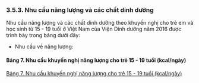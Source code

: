 ### 3.5.3. Nhu cầu năng lượng và các chất dinh dưỡng
Nhu cầu năng lượng và các chất dinh dưỡng theo khuyến nghị cho trẻ em và học sinh từ 15 - 19 tuổi ở Việt Nam của Viện Dinh dưỡng năm 2016 được trình bày trong bảng dưới đây:
- Nhu cầu về năng lượng:
#### Bảng 7. Nhu cầu khuyến nghị năng lượng cho trẻ 15 - 19 tuổi (kcal/ngày)
[Bảng 7. Nhu cầu khuyến nghị năng lượng cho trẻ 15 - 19 tuổi (kcal/ngày)](#bai1_bang7_15-19tuoi)
